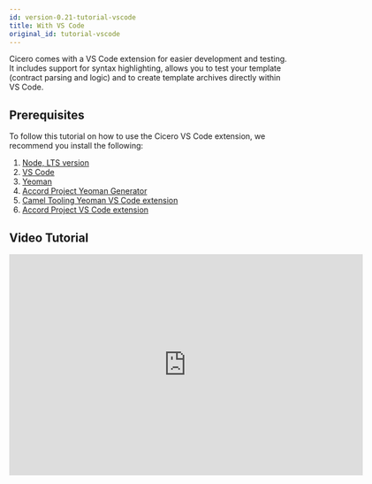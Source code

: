 ```yaml
---
id: version-0.21-tutorial-vscode
title: With VS Code
original_id: tutorial-vscode
---
```


Cicero comes with a VS Code extension for easier development and testing. It includes support for syntax highlighting, allows you to test your template (contract parsing and logic) and to create template archives directly within VS Code.

## Prerequisites

To follow this tutorial on how to use the Cicero VS Code extension, we recommend you install the following:

1. [Node, LTS version](nodejs.org)
1. [VS Code](https://code.visualstudio.com)
1. [Yeoman](https://yeoman.io)
1. [Accord Project Yeoman Generator](https://github.com/accordproject/cicero/tree/master/packages/generator-cicero-template)
1. [Camel Tooling Yeoman VS Code extension](https://marketplace.visualstudio.com/items?itemName=camel-tooling.yo)
1. [Accord Project VS Code extension](https://marketplace.visualstudio.com/items?itemName=accordproject.cicero-vscode-extension)

## Video Tutorial

<iframe title="vimeo-player" src="https://player.vimeo.com/video/444483242" width="640" height="400" frameborder="0" allowfullscreen></iframe>
